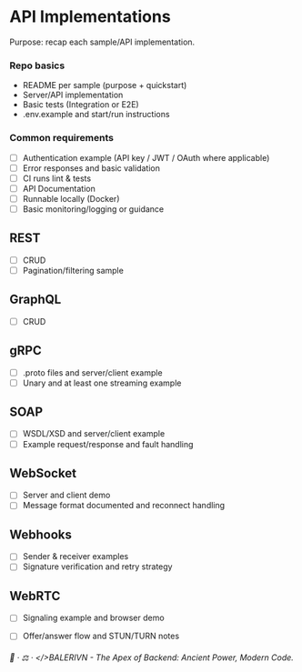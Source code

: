 # API Implementations

Purpose: recap each sample/API implementation.

### Repo basics
- README per sample (purpose + quickstart)
- Server/API  implementation
- Basic tests (Integration or E2E)
- .env.example and start/run instructions

### Common requirements
- [ ] Authentication example (API key / JWT / OAuth where applicable)
- [ ] Error responses and basic validation
- [ ] CI runs lint & tests
- [ ] API Documentation
- [ ] Runnable locally (Docker)
- [ ] Basic monitoring/logging or guidance

## REST
- [ ] CRUD
- [ ] Pagination/filtering sample

## GraphQL
- [ ] CRUD

## gRPC
- [ ] .proto files and server/client example
- [ ] Unary and at least one streaming example

## SOAP
- [ ] WSDL/XSD and server/client example
- [ ] Example request/response and fault handling

## WebSocket
- [ ] Server and client demo
- [ ] Message format documented and reconnect handling

## Webhooks
- [ ] Sender & receiver examples
- [ ] Signature verification and retry strategy

## WebRTC
- [ ] Signaling example and browser demo
- [ ] Offer/answer flow and STUN/TURN notes




###### 🐉 · ⚖️ · </>BALERIVN - The Apex of Backend: Ancient Power, Modern Code.
